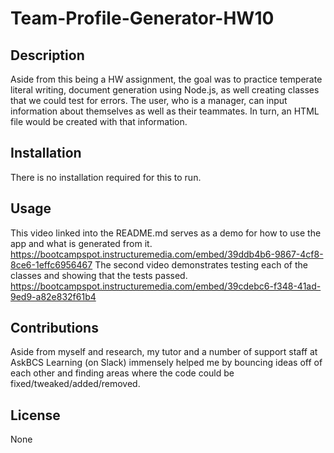 # Team-Profile-Generator-HW10

## Description
Aside from this being a HW assignment, the goal was to practice temperate literal writing, document generation using Node.js, as well creating classes that we could test for errors. The user, who is a manager, can input information about themselves as well as their teammates. In turn, an HTML file would be created with that information.

## Installation
There is no installation required for this to run.

## Usage
This video linked into the README.md serves as a demo for how to use the app and what is generated from it.
https://bootcampspot.instructuremedia.com/embed/39ddb4b6-9867-4cf8-8ce6-1effc6956467
The second video demonstrates testing each of the classes and showing that the tests passed.
https://bootcampspot.instructuremedia.com/embed/39cdebc6-f348-41ad-9ed9-a82e832f61b4

## Contributions
Aside from myself and research, my tutor and a number of support staff at AskBCS Learning (on Slack) immensely helped me by bouncing ideas off of each other and finding areas where the code could be fixed/tweaked/added/removed. 

## License
None
